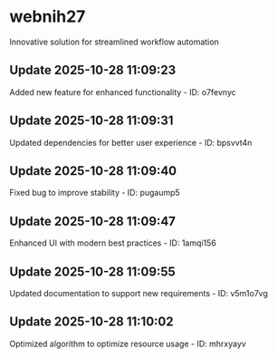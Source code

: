 # webnih27
Innovative solution for streamlined workflow automation

## Update 2025-10-28 11:09:23
Added new feature for enhanced functionality - ID: o7fevnyc


## Update 2025-10-28 11:09:31
Updated dependencies for better user experience - ID: bpsvvt4n


## Update 2025-10-28 11:09:40
Fixed bug to improve stability - ID: pugaump5


## Update 2025-10-28 11:09:47
Enhanced UI with modern best practices - ID: 1amqi156


## Update 2025-10-28 11:09:55
Updated documentation to support new requirements - ID: v5m1o7vg


## Update 2025-10-28 11:10:02
Optimized algorithm to optimize resource usage - ID: mhrxyayv


